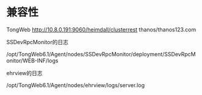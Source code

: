 # 兼容性

TongWeb http://10.8.0.191:9060/heimdall/clusterrest thanos/thanos123.com



SSDevRpcMonitor的日志

/opt/TongWeb6.1/Agent/nodes/SSDevRpcMonitor/deployment/SSDevRpcMonitor/WEB-INF/logs





ehrview的日志

/opt/TongWeb6.1/Agent/nodes/ehrview/logs/server.log